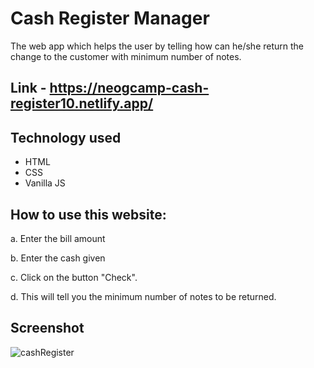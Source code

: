 
# Cash Register Manager

The web app which helps the user by telling how can he/she return the change to the customer with minimum number of notes.

## Link - https://neogcamp-cash-register10.netlify.app/

## Technology used
* HTML
* CSS
* Vanilla JS

## How to use this website:

a. Enter the bill amount

b. Enter the cash given

c. Click on the button "Check".

d. This will tell you the minimum number of notes to be returned.

## Screenshot

![cashRegister](https://user-images.githubusercontent.com/111738881/206108750-b36457ef-51e9-47f6-bfda-753957df88cf.PNG)
